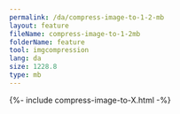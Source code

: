 ```yaml
---
permalink: /da/compress-image-to-1-2-mb
layout: feature
fileName: compress-image-to-1-2mb
folderName: feature
tool: imgcompression
lang: da
size: 1228.8
type: mb
---
```


{%- include compress-image-to-X.html -%}
